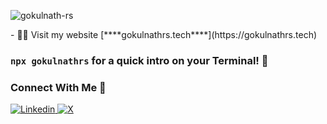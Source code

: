 <p align="left" > 
 <!-- <img src="https://komarev.com/ghpvc/?username=gokulnath-rs&label=Profile%20views&color=0e75b6&style=flat" alt="gokulnath-rs" />-->
  <img src="https://komarev.com/ghpvc/?username=gokulnath-rs&label=Profile%20views&color=blueviolet&style=for-the-badge" alt="gokulnath-rs" />
</p>
- 👨‍💻 Visit my website [****gokulnathrs.tech****](https://gokulnathrs.tech)

<br>

### ```npx gokulnathrs``` for a quick intro on your Terminal! 🚀

### Connect With Me 🔭
  <a href="https://www.linkedin.com/in/gokulnath-rs/" target="_blank"> ![Linkedin](https://img.shields.io/badge/LinkedIn-0077B5?style=for-the-badge&logo=linkedin&logoColor=white) </a>
  <a href="https://twitter.com/gokulnath_2329" target="_blank" > ![X](https://img.shields.io/badge/X-%23000000.svg?style=for-the-badge&logo=X&logoColor=white) </a>
